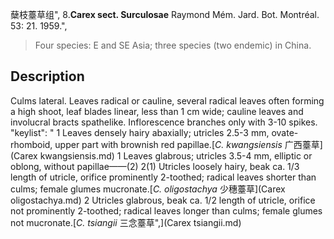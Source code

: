 蘖枝薹草组",
8.**Carex sect. Surculosae** Raymond Mém. Jard. Bot. Montréal. 53: 21. 1959.",

> Four species: E and SE Asia; three species (two endemic) in China.

## Description
Culms lateral. Leaves radical or cauline, several radical leaves often forming a high shoot, leaf blades linear, less than 1 cm wide; cauline leaves and involucral bracts spathelike. Inflorescence branches only with 3-10 spikes.
  "keylist": "
1 Leaves densely hairy abaxially; utricles 2.5-3 mm, ovate-rhomboid, upper part with brownish red papillae.[*C. kwangsiensis* 广西薹草](Carex kwangsiensis.md)
1 Leaves glabrous; utricles 3.5-4 mm, elliptic or oblong, without papillae——(2)
2(1) Utricles loosely hairy, beak ca. 1/3 length of utricle, orifice prominently 2-toothed; radical leaves shorter than culms; female glumes mucronate.[*C. oligostachya* 少穗薹草](Carex oligostachya.md)
2 Utricles glabrous, beak ca. 1/2 length of utricle, orifice not prominently 2-toothed; radical leaves longer than culms; female glumes not mucronate.[*C. tsiangii* 三念薹草",](Carex tsiangii.md)
